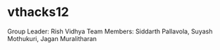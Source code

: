 # vthacks12
Group Leader: Rish Vidhya
Team Members: Siddarth Pallavola, Suyash Mothukuri, Jagan Muralitharan
